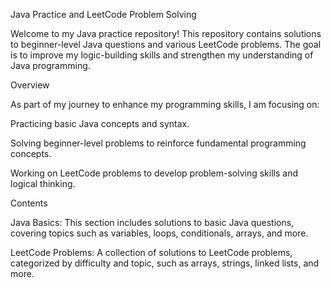 Java Practice and LeetCode Problem Solving


Welcome to my Java practice repository! This repository contains solutions to beginner-level Java questions and various LeetCode problems. The goal is to improve my logic-building skills and strengthen my understanding of Java programming.

Overview


As part of my journey to enhance my programming skills, I am focusing on:

Practicing basic Java concepts and syntax.

Solving beginner-level problems to reinforce fundamental programming concepts.

Working on LeetCode problems to develop problem-solving skills and logical thinking.

Contents

Java Basics: This section includes solutions to basic Java questions, covering topics such as variables, loops, conditionals, arrays, and more.

LeetCode Problems: A collection of solutions to LeetCode problems, categorized by difficulty and topic, such as arrays, strings, linked lists, and more.
